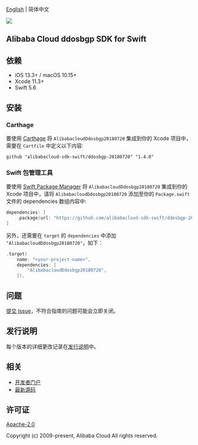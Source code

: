 [English](README.md) | 简体中文

![](https://aliyunsdk-pages.alicdn.com/icons/AlibabaCloud.svg)

## Alibaba Cloud ddosbgp SDK for Swift

## 依赖

- iOS 13.3+ / macOS 10.15+
- Xcode 11.3+
- Swift 5.6

## 安装

### Carthage

要使用 [Carthage](https://github.com/Carthage/Carthage) 将 `AlibabacloudDdosbgp20180720` 集成到你的 Xcode 项目中，需要在 `Cartfile` 中定义以下内容:

```ogdl
github "alibabacloud-sdk-swift/ddosbgp-20180720" "1.4.0"
```

### Swift 包管理工具

要使用 [Swift Package Manager](https://swift.org/package-manager/) 将 `AlibabacloudDdosbgp20180720` 集成到你的 Xcode 项目中，请将 `AlibabacloudDdosbgp20180720` 添加至你的 `Package.swift` 文件的 dependencies 数组内容中:

```swift
dependencies: [
    .package(url: "https://github.com/alibabacloud-sdk-swift/ddosbgp-20180720.git", from: "1.4.0")
]
```

另外，还需要在 `target` 的 `dependencies` 中添加 `"AlibabacloudDdosbgp20180720"`，如下：

```swift
.target(
    name: "<your-project-name>",
    dependencies: [
        "AlibabacloudDdosbgp20180720",
    ]),
```

## 问题

[提交 Issue](https://github.com/alibabacloud-sdk-swift/ddosbgp-20180720/issues/new)，不符合指南的问题可能会立即关闭。

## 发行说明

每个版本的详细更改记录在[发行说明](./ChangeLog.txt)中。

## 相关

* [开发者门户](https://next.api.aliyun.com/home)
* [最新源码](https://github.com/alibabacloud-sdk-swift/ddosbgp-20180720)

## 许可证

[Apache-2.0](http://www.apache.org/licenses/LICENSE-2.0)

Copyright (c) 2009-present, Alibaba Cloud All rights reserved.
